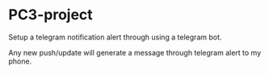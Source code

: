 # PC3-project

Setup a telegram notification alert through using a telegram bot.

Any new push/update will generate a message through telegram alert to my phone.
